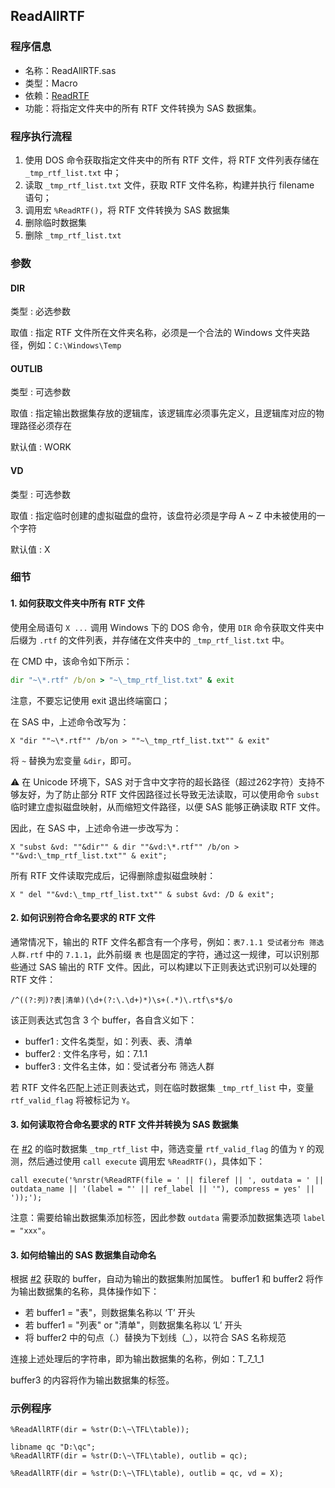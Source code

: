 ## ReadAllRTF

### 程序信息

- 名称：ReadAllRTF.sas
- 类型：Macro
- 依赖：[ReadRTF](./ReadRTF.md)
- 功能：将指定文件夹中的所有 RTF 文件转换为 SAS 数据集。

### 程序执行流程
1. 使用 DOS 命令获取指定文件夹中的所有 RTF 文件，将 RTF 文件列表存储在 `_tmp_rtf_list.txt` 中；
2. 读取 `_tmp_rtf_list.txt` 文件，获取 RTF 文件名称，构建并执行 filename 语句；
3. 调用宏 `%ReadRTF()`，将 RTF 文件转换为 SAS 数据集
4. 删除临时数据集
5. 删除 `_tmp_rtf_list.txt`

### 参数

#### DIR
类型 : 必选参数

取值 : 指定 RTF 文件所在文件夹名称，必须是一个合法的 Windows 文件夹路径，例如：`C:\Windows\Temp`

#### OUTLIB
类型 : 可选参数

取值 : 指定输出数据集存放的逻辑库，该逻辑库必须事先定义，且逻辑库对应的物理路径必须存在

默认值 : WORK

#### VD
类型 : 可选参数

取值 : 指定临时创建的虚拟磁盘的盘符，该盘符必须是字母 A ~ Z 中未被使用的一个字符

默认值 : X

### 细节
#### 1. 如何获取文件夹中所有 RTF 文件

使用全局语句 `X ...` 调用 Windows 下的 DOS 命令，使用 `DIR` 命令获取文件夹中后缀为 `.rtf` 的文件列表，并存储在文件夹中的 `_tmp_rtf_list.txt` 中。

在 CMD 中，该命令如下所示：
```cmd
dir "~\*.rtf" /b/on > "~\_tmp_rtf_list.txt" & exit
```

注意，不要忘记使用 exit 退出终端窗口；

在 SAS 中，上述命令改写为：

```sas
X "dir ""~\*.rtf"" /b/on > ""~\_tmp_rtf_list.txt"" & exit"
```

将 `~` 替换为宏变量 `&dir`，即可。

⚠ 在 Unicode 环境下，SAS 对于含中文字符的超长路径（超过262字符）支持不够友好，为了防止部分 RTF 文件因路径过长导致无法读取，可以使用命令 `subst` 临时建立虚拟磁盘映射，从而缩短文件路径，以便 SAS 能够正确读取 RTF 文件。

因此，在 SAS 中，上述命令进一步改写为：

```sas
X "subst &vd: ""&dir"" & dir ""&vd:\*.rtf"" /b/on > ""&vd:\_tmp_rtf_list.txt"" & exit";
```

所有 RTF 文件读取完成后，记得删除虚拟磁盘映射：

```sas
X " del ""&vd:\_tmp_rtf_list.txt"" & subst &vd: /D & exit";
```

#### 2. 如何识别符合命名要求的 RTF 文件

通常情况下，输出的 RTF 文件名都含有一个序号，例如：`表7.1.1 受试者分布 筛选人群.rtf` 中的 `7.1.1`，此外前缀 `表` 也是固定的字符，通过这一规律，可以识别那些通过 SAS 输出的 RTF 文件。因此，可以构建以下正则表达式识别可以处理的 RTF 文件：

```
/^((?:列)?表|清单)(\d+(?:\.\d+)*)\s+(.*)\.rtf\s*$/o
```

该正则表达式包含 3 个 buffer，各自含义如下：
- buffer1 : 文件名类型，如：列表、表、清单
- buffer2 : 文件名序号，如：7.1.1
- buffer3 : 文件名主体，如：受试者分布 筛选人群

若 RTF 文件名匹配上述正则表达式，则在临时数据集 `_tmp_rtf_list` 中，变量 `rtf_valid_flag` 将被标记为 `Y`。

#### 3. 如何读取符合命名要求的 RTF 文件并转换为 SAS 数据集

在 [#2](#2-如何识别符合命名要求的-rtf-文件) 的临时数据集 `_tmp_rtf_list` 中，筛选变量 `rtf_valid_flag`
的值为 `Y` 的观测，然后通过使用 `call execute` 调用宏 `%ReadRTF()`，具体如下：

```
call execute('%nrstr(%ReadRTF(file = ' || fileref || ', outdata = ' || outdata_name || '(label = "' || ref_label || '"), compress = yes' || '));');
```

注意：需要给输出数据集添加标签，因此参数 `outdata` 需要添加数据集选项 `label = "xxx"`。


#### 3. 如何给输出的 SAS 数据集自动命名
根据 [#2](#2-如何识别符合命名要求的-rtf-文件) 获取的 buffer，自动为输出的数据集附加属性。
buffer1 和 buffer2 将作为输出数据集的名称，具体操作如下：

- 若 buffer1 = "表"，则数据集名称以 ‘T’ 开头
- 若 buffer1 = "列表" or "清单"，则数据集名称以 ‘L’ 开头
- 将 buffer2 中的句点（.）替换为下划线（_），以符合 SAS 名称规范

连接上述处理后的字符串，即为输出数据集的名称，例如：T_7_1_1

buffer3 的内容将作为输出数据集的标签。

### 示例程序

```sas
%ReadAllRTF(dir = %str(D:\~\TFL\table));

libname qc "D:\qc";
%ReadAllRTF(dir = %str(D:\~\TFL\table), outlib = qc);

%ReadAllRTF(dir = %str(D:\~\TFL\table), outlib = qc, vd = X);
```